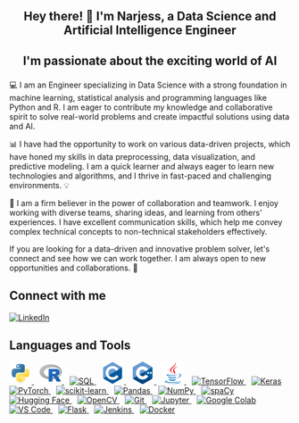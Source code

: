 

<!--
**narjessbencheikh/narjessbencheikh** is a ✨ _special_ ✨ repository because its `README.md` (this file) appears on your GitHub profile.

Here are some ideas to get you started:

- 🔭 I’m currently working on ...
- 🌱 I’m currently learning ...
- 👯 I’m looking to collaborate on ...
- 🤔 I’m looking for help with ...
- 💬 Ask me about ...
- 📫 How to reach me: ...
- 😄 Pronouns: ...
- ⚡ Fun fact: ...
-->
##  <p align="center"> Hey there! 👋 I'm Narjess, a Data Science and Artificial Intelligence Engineer 
##   <p align="center"> I'm passionate about the exciting world of AI </p>

💻 I am an Engineer specializing in Data Science with a strong foundation in machine learning, statistical analysis and programming languages like Python and R.
I am eager to contribute my knowledge and collaborative spirit to solve real-world problems and create impactful solutions using data and AI.

📊 I have had the opportunity to work on various data-driven projects, which have honed my skills in data preprocessing, data visualization, and predictive modeling. I am a quick learner and always eager to learn new technologies and algorithms, and I thrive in fast-paced and challenging environments. 💡

🤝 I am a firm believer in the power of collaboration and teamwork. I enjoy working with diverse teams, sharing ideas, and learning from others' experiences. I have excellent communication skills, which help me convey complex technical concepts to non-technical stakeholders effectively. 

If you are looking for a data-driven and innovative problem solver, let's connect and see how we can work together. I am always open to new opportunities and collaborations. 🚀

## Connect with me

 <a href="https://www.linkedin.com/in/narjess-iben-cheikh/" target="_blank">
    <img src="https://www.vectorlogo.zone/logos/linkedin/linkedin-icon.svg" alt="LinkedIn" width="40" height="40" />
</a>

## Languages and Tools

  <!-- Python -->
  <a href="https://www.python.org/" target="_blank" style="margin-right: 10px;">
    <img src="https://raw.githubusercontent.com/devicons/devicon/master/icons/python/python-original.svg" alt="Python" width="40" height="40"/>
  </a>
  <!-- R -->
  <a href="https://www.r-project.org/" target="_blank" style="margin-right: 10px;">
    <img src="https://raw.githubusercontent.com/devicons/devicon/master/icons/r/r-original.svg" alt="R" width="40" height="40"/>
  </a>
  <!-- SQL -->
  <a href="https://www.mysql.com/" target="_blank" style="margin-right: 10px;">
    <img src="https://www.vectorlogo.zone/logos/mysql/mysql-icon.svg" alt="SQL" width="40" height="40"/>
  </a>
  <!-- C -->
<a href="https://www.cprogramming.com/" target="_blank" style="margin-right: 10px;">
  <img src="https://raw.githubusercontent.com/devicons/devicon/master/icons/c/c-original.svg" alt="C" width="40" height="40"/>
</a>
<!-- C++ -->
<a href="https://www.cplusplus.com/" target="_blank" style="margin-right: 10px;">
  <img src="https://raw.githubusercontent.com/devicons/devicon/master/icons/cplusplus/cplusplus-original.svg" alt="C++" width="40" height="40"/>
</a>

  <!-- Java -->
  <a href="https://www.java.com/" target="_blank" style="margin-right: 10px;">
    <img src="https://raw.githubusercontent.com/devicons/devicon/master/icons/java/java-original.svg" alt="Java" width="40" height="40"/>
  </a>
  <!-- TensorFlow -->
  <a href="https://www.tensorflow.org/" target="_blank" style="margin-right: 10px;">
    <img src="https://www.vectorlogo.zone/logos/tensorflow/tensorflow-icon.svg" alt="TensorFlow" width="40" height="40"/>
  </a>
  <!-- Keras -->
  <a href="https://keras.io/" target="_blank" style="margin-right: 10px;">
    <img src="https://upload.wikimedia.org/wikipedia/commons/a/ae/Keras_logo.svg" alt="Keras" width="40" height="40"/>
  </a>
  <!-- PyTorch -->
  <a href="https://pytorch.org/" target="_blank" style="margin-right: 10px;">
    <img src="https://www.vectorlogo.zone/logos/pytorch/pytorch-icon.svg" alt="PyTorch" width="40" height="40"/>
  </a>
  <!-- Scikit-learn -->
  <a href="https://scikit-learn.org/" target="_blank" style="margin-right: 10px;">
    <img src="https://upload.wikimedia.org/wikipedia/commons/0/05/Scikit_learn_logo_small.svg" alt="scikit-learn" width="40" height="40"/>
  </a>
  <!-- Pandas -->
  <a href="https://pandas.pydata.org/" target="_blank" style="margin-right: 10px;">
    <img src="https://upload.wikimedia.org/wikipedia/commons/e/ed/Pandas_logo.svg" alt="Pandas" width="40" height="40"/>
  </a>
  <!-- NumPy -->
  <a href="https://numpy.org/" target="_blank" style="margin-right: 10px;">
    <img src="https://upload.wikimedia.org/wikipedia/commons/3/31/NumPy_logo_2020.svg" alt="NumPy" width="40" height="40"/>
  </a>
  <!-- spaCy -->
  <a href="https://spacy.io/" target="_blank" style="margin-right: 10px;">
    <img src="https://upload.wikimedia.org/wikipedia/commons/8/88/SpaCy_logo.svg" alt="spaCy" width="40" height="40"/>
  </a>
  <!-- Hugging Face -->
  <a href="https://huggingface.co/" target="_blank" style="margin-right: 10px;">
    <img src="https://huggingface.co/front/assets/huggingface_logo.svg" alt="Hugging Face" width="40" height="40"/>
  </a>
  <!-- OpenCV -->
  <a href="https://opencv.org/" target="_blank" style="margin-right: 10px;">
    <img src="https://www.vectorlogo.zone/logos/opencv/opencv-icon.svg" alt="OpenCV" width="40" height="40"/>
  </a>
  <!-- Git -->
  <a href="https://git-scm.com/" target="_blank" style="margin-right: 10px;">
    <img src="https://www.vectorlogo.zone/logos/git-scm/git-scm-icon.svg" alt="Git" width="40" height="40"/>
  </a>
  
  <!-- Jupyter -->
  <a href="https://jupyter.org/" target="_blank" style="margin-right: 10px;">
    <img src="https://upload.wikimedia.org/wikipedia/commons/3/38/Jupyter_logo.svg" alt="Jupyter" width="40" height="40"/>
  </a>
  <!-- Google Colab -->
  <a href="https://colab.research.google.com/" target="_blank" style="margin-right: 10px;">
    <img src="https://upload.wikimedia.org/wikipedia/commons/thumb/d/d0/Google_Colaboratory_SVG_Logo.svg/512px-Google_Colaboratory_SVG_Logo.svg.png" alt="Google Colab" width="40" height="40"/>
  </a>
  <!-- VS Code -->
  <a href="https://code.visualstudio.com/" target="_blank" style="margin-right: 10px;">
    <img src="https://img.icons8.com/fluent/48/000000/visual-studio-code-2019.png" alt="VS Code" width="40" height="40"/>
  </a>
<!-- Flask -->
  <a href="https://flask.palletsprojects.com/" target="_blank" style="margin-right: 10px;">
    <img src="https://www.vectorlogo.zone/logos/pocoo_flask/pocoo_flask-icon.svg" alt="Flask" width="40" height="40"/>
  </a>

  <!-- Jenkins -->
  <a href="https://www.jenkins.io/" target="_blank" style="margin-right: 10px;">
  <img src="https://www.vectorlogo.zone/logos/jenkins/jenkins-icon.svg" alt="Jenkins" width="40" height="40"/>
  </a>

  <!-- Docker -->
  <a href="https://www.docker.com/" target="_blank" style="margin-right: 10px;">
    <img src="https://www.vectorlogo.zone/logos/docker/docker-icon.svg" alt="Docker" width="40" height="40"/>
  </a>

